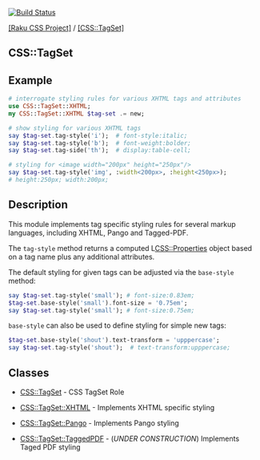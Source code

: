 [![Build Status](https://travis-ci.org/css-raku/CSS-TagSet-raku.svg?branch=master)](https://travis-ci.org/css-raku/CSS-TagSet-raku)

[[Raku CSS Project]](https://css-raku.github.io)
 / [[CSS::TagSet]](https://css-raku.github.io/CSS-TagSet-raku)

CSS::TagSet
---------

Example
-------
```raku
# interrogate styling rules for various XHTML tags and attributes
use CSS::TagSet::XHTML;
my CSS::TagSet::XHTML $tag-set .= new;

# show styling for various XHTML tags
say $tag-set.tag-style('i');  # font-style:italic;
say $tag-set.tag-style('b');  # font-weight:bolder;
say $tag-set.tag-side('th');  # display:table-cell;

# styling for <image width="200px" height="250px"/>
say $tag-set.tag-style('img', :width<200px>, :height<250px>);
# height:250px; width:200px;
```

Description
----------
This module implements tag specific styling rules for several markup languages, including XHTML, Pango and Tagged-PDF.

The `tag-style` method returns a computed L<CSS::Properties> object based on a tag name plus any additional attributes.

The default styling for given tags can be adjusted via the `base-style` method:

```raku
say $tag-set.tag-style('small'); # font-size:0.83em;
$tag-set.base-style('small').font-size = '0.75em';
say $tag-set.tag-style('small'); # font-size:0.75em;
```

`base-style` can also be used to define styling for simple new tags:
```raku
$tag-set.base-style('shout').text-transform = 'upppercase';
say $tag-set.tag-style('shout');  # text-transform:upppercase;
```

Classes
---------
  * [CSS::TagSet](https://css-raku.github.io/CSS-TagSet-raku/CSS/TagSet) - CSS TagSet Role

  * [CSS::TagSet::XHTML](https://css-raku.github.io/CSS-TagSet-raku/CSS/TagSet/XHTML) - Implements XHTML specific styling

  * [CSS::TagSet::Pango](https://css-raku.github.io/CSS-TagSet-raku/CSS/TagSet/Pango) - Implements Pango styling

  * [CSS::TagSet::TaggedPDF](https://css-raku.github.io/CSS-TagSet-raku/CSS/TagSet/TaggedPDF) - (*UNDER CONSTRUCTION*) Implements Taged PDF styling


